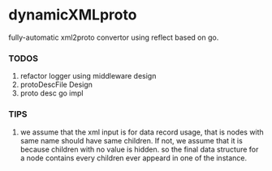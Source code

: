 # dynamicXMLproto
fully-automatic xml2proto convertor using reflect based on go.


### TODOS

1. refactor logger using middleware design
2. protoDescFile Design
3. proto desc go impl


### TIPS
1. we assume that the xml input is for data record usage, that is nodes with same name should have same children. If not, we assume that it is because children with no value is hidden. so the final data structure for a node contains every children ever appeard in one of the instance.